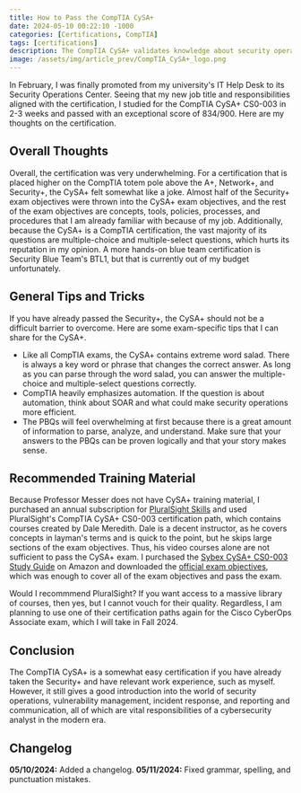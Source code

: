 ```yaml
---
title: How to Pass the CompTIA CySA+
date: 2024-05-10 00:22:10 -1000
categories: [Certifications, CompTIA]
tags: [certifications]
description: The CompTIA CySA+ validates knowledge about security operations, vulnerability management, incident response, and reporting and communication. Read this article to learn more about it.
image: /assets/img/article_prev/CompTIA_CySA+_logo.png
---
```


In February, I was finally promoted from my university's IT Help Desk to its Security Operations Center. Seeing that my new job title and responsibilities aligned with the certification, I studied for the CompTIA CySA+ CS0-003 in 2-3 weeks and passed with an exceptional score of 834/900. Here are my thoughts on the certification.

## Overall Thoughts

Overall, the certification was very underwhelming. For a certification that is placed higher on the CompTIA totem pole above the A+, Network+, and Security+, the CySA+ felt somewhat like a joke. Almost half of the Security+ exam objectives were thrown into the CySA+ exam objectives, and the rest of the exam objectives are concepts, tools, policies, processes, and procedures that I am already familiar with because of my job. Additionally, because the CySA+ is a CompTIA certification, the vast majority of its questions are multiple-choice and multiple-select questions, which hurts its reputation in my opinion. A more hands-on blue team certification is Security Blue Team's BTL1, but that is currently out of my budget unfortunately.

## General Tips and Tricks

If you have already passed the Security+, the CySA+ should not be a difficult barrier to overcome. Here are some exam-specific tips that I can share for the CySA+.
- Like all CompTIA exams, the CySA+ contains extreme word salad. There is always a key word or phrase that changes the correct answer. As long as you can parse through the word salad, you can answer the multiple-choice and multiple-select questions correctly.
- CompTIA heavily emphasizes automation. If the question is about automation, think about SOAR and what could make security operations more efficient.
- The PBQs will feel overwhelming at first because there is a great amount of information to parse, analyze, and understand. Make sure that your answers to the PBQs can be proven logically and that your story makes sense.

## Recommended Training Material

Because Professor Messer does not have CySA+ training material, I purchased an annual subscription for [PluralSight Skills](https://www.pluralsight.com/product/skills) and used PluralSight's CompTIA CySA+ CS0-003 certification path, which contains courses created by Dale Meredith. Dale is a decent instructor, as he covers concepts in layman's terms and is quick to the point, but he skips large sections of the exam objectives. Thus, his video courses alone are not sufficient to pass the CySA+ exam. I purchased the [Sybex CySA+ CS0-003 Study Guide](https://www.amazon.com/s?k=sybex+cysa+cs0-003) on Amazon and downloaded the [official exam objectives](https://www.comptia.org/training/resources/exam-objectives), which was enough to cover all of the exam objectives and pass the exam.

Would I recommmend PluralSight? If you want access to a massive library of courses, then yes, but I cannot vouch for their quality. Regardless, I am planning to use one of their certification paths again for the Cisco CyberOps Associate exam, which I will take in Fall 2024.

## Conclusion

The CompTIA CySA+ is a somewhat easy certification if you have already taken the Security+ and have relevant work experience, such as myself. However, it still gives a good introduction into the world of security operations, vulnerability management, incident response, and reporting and communication, all of which are vital responsibilities of a cybersecurity analyst in the modern era.

## Changelog

**05/10/2024:** Added a changelog.
**05/11/2024:** Fixed grammar, spelling, and punctuation mistakes.
